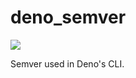 # deno_semver

[![](https://img.shields.io/crates/v/deno_semver.svg)](https://crates.io/crates/deno_semver)

Semver used in Deno's CLI.
